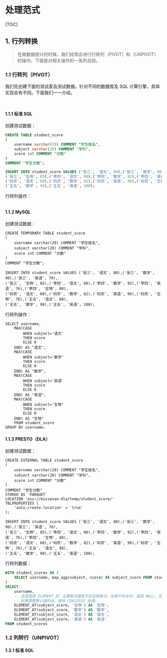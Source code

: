 # 处理范式

[TOC]


## 1. 行列转换

> 在做数据统计的时候，我们经常会进行行转列（PIVOT）和（UNPIVOT）的操作。下面是对相关操作的一系列总结。

### 1.1 行转列（PIVOT）

我们先创建下面的测试表及测试数据。针对不同的数据库及 SQL 计算引擎，具体实现会有不同。下面我们一一介绍。

```sql



```



####  1.1.1 标准 SQL

创建测试数据：

```sql
CREATE TABLE student_score
(
    username varchar(20) COMMENT "学生姓名",
    subject varchar(20) COMMENT "学科",
    score int COMMENT "分数"
)
COMMENT "学生分数";

INSERT INTO student_score VALUES ('张三', '语文', 80),('张三', '数学', 90),('张三', '英语', 70),
('张三', '生物', 85),('李四', '语文', 80),('李四', '数学', 92),('李四', '英语', 76),('李四', '生物', 88),
('码农', '语文', 60),('码农', '数学', 82),('码农', '英语', 96),('码农', '生物', 78),('王五', '语文', 88),
('王五', '数学', 90),('王五', '英语', 100);
```



行转列操作：

```sql
```





#### 1.1.2 MySQL

创建测试数据：

```mysql
CREATE TEMPORARY TABLE student_score
(
    username varchar(20) COMMENT "学生姓名",
    subject varchar(20) COMMENT "学科",
    score int COMMENT "分数"
)
COMMENT "学生分数";

INSERT INTO student_score VALUES ('张三', '语文', 80),('张三', '数学', 90),('张三', '英语', 70),
('张三', '生物', 85),('李四', '语文', 80),('李四', '数学', 92),('李四', '英语', 76),('李四', '生物', 88),
('码农', '语文', 60),('码农', '数学', 82),('码农', '英语', 96),('码农', '生物', 78),('王五', '语文', 88),
('王五', '数学', 90),('王五', '英语', 100);
```



行转列操作：

```mysql
SELECT username,
    MAX(CASE
        WHEN subject='语文'
        THEN score
        ELSE 0
    END) AS "语文",
    MAX(CASE
        WHEN subject='数学'
        THEN score
        ELSE 0
    END) AS "数学",
    MAX(CASE
        WHEN subject='英语'
        THEN score
        ELSE 0
    END) AS "英语",
    MAX(CASE
        WHEN subject='生物'
        THEN score
        ELSE 0
    END) AS "生物"
    FROM student_score
GROUP BY username;
```



#### 1.1.3 PRESTO（DLA）

创建测试数据：

```mysql
CREATE EXTERNAL TABLE student_score
(
	username varchar(20) COMMENT "学生姓名",
    subject varchar(20) COMMENT "学科",
    score int COMMENT "分数"
)
COMMENT "学生分数"
STORED AS `PARQUET`
LOCATION 'oss://missevan-dla/temp/student_score/'
TBLPROPERTIES (
	'auto.create.location' = 'true'
);

INSERT INTO student_score VALUES ('张三', '语文', 80),('张三', '数学', 90),('张三', '英语', 70),
('张三', '生物', 85),('李四', '语文', 80),('李四', '数学', 92),('李四', '英语', 76),('李四', '生物', 88),
('码农', '语文', 60),('码农', '数学', 82),('码农', '英语', 96),('码农', '生物', 78),('王五', '语文', 88),
('王五', '数学', 90),('王五', '英语', 100);
```



行转列数据：

```sql
WITH student_scores AS (
    SELECT username, map_agg(subject, score) AS subject_score FROM student_score GROUP BY username
)
SELECT 
    username,
    -- 这里使用 ELEMENT_AT 主要解决键值不存在得情况。在键不存在时，返回 NULL，否则会报错。
    -- 如果需要默认值的话，使用 COALESCE 处理。
    ELEMENT_AT(subject_score, '生物') AS '生物',
    ELEMENT_AT(subject_score, '数学') AS '数学',
    ELEMENT_AT(subject_score, '语文') AS '语文',
    ELEMENT_AT(subject_score, '英语') AS '英语'
FROM student_scores
```



### 1.2 列转行（UNPIVOT）

#### 1.2.1 标准 SQL



